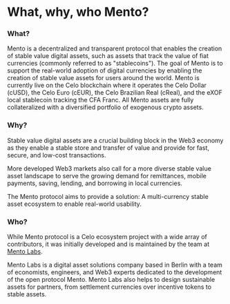 # What, why, who Mento?

### What?

Mento is a decentralized and transparent protocol that enables the creation of stable value digital assets, such as assets that track the value of fiat currencies (commonly referred to as "stablecoins"). The goal of Mento is to support the real-world adoption of digital currencies by enabling the creation of stable value assets for users around the world. Mento is currently live on the Celo blockchain where it operates the Celo Dollar (cUSD), the Celo Euro (cEUR), the Celo Brazilian Real (cReal), and the eXOF local stablecoin tracking the CFA Franc. All Mento assets are fully collateralized with a diversified portfolio of exogenous crypto assets.

### Why?

Stable value digital assets are a crucial building block in the Web3 economy as they enable a stable store and transfer of value and provide for fast, secure, and low-cost transactions.&#x20;

More developed Web3 markets also call for a more diverse stable value asset landscape to serve the growing demand for remittances, mobile payments, saving, lending, and borrowing in local currencies.

The Mento protocol aims to provide a solution: A multi-currency stable asset ecosystem to enable real-world usability.

### Who?

While Mento protocol is a Celo ecosystem project with a wide array of contributors, it was initially developed and is maintained by the team at [Mento Labs](https://www.mentolabs.xyz/).&#x20;

Mento Labs is a digital asset solutions company based in Berlin with a team of economists, engineers, and Web3 experts dedicated to the development of the open protocol Mento.  Mento Labs also helps to design sustainable assets for partners, from settlement currencies over incentive tokens to stable assets.
